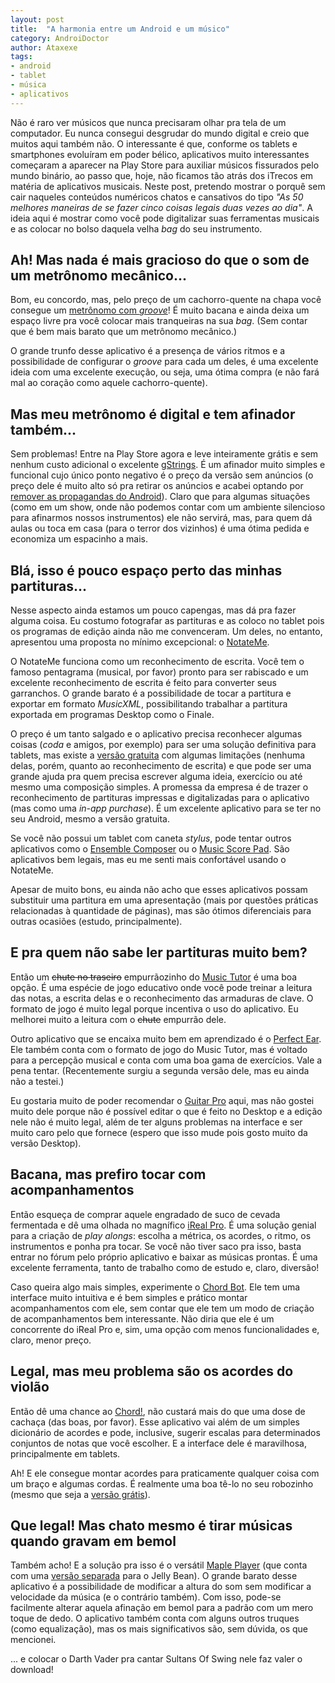 ```yaml
---
layout: post
title:  "A harmonia entre um Android e um músico"
category: AndroiDoctor
author: Ataxexe
tags:
- android
- tablet
- música
- aplicativos
---
```


Não é raro ver músicos que nunca precisaram olhar pra tela de um computador. Eu nunca consegui desgrudar do mundo digital e creio que muitos aqui também não. O interessante é que, conforme os tablets e smartphones evoluíram em poder bélico, aplicativos muito interessantes começaram a aparecer na Play Store para auxiliar músicos fissurados pelo mundo binário, ao passo que, hoje, não ficamos tão atrás dos iTrecos em matéria de aplicativos musicais. Neste post, pretendo mostrar o porquê sem cair naqueles conteúdos numéricos chatos e cansativos do tipo *"As 50 melhores maneiras de se fazer cinco coisas legais duas vezes ao dia"*. A ideia aqui é mostrar como você pode digitalizar suas ferramentas musicais e as colocar no bolso daquela velha *bag* do seu instrumento.

## Ah! Mas nada é mais gracioso do que o som de um metrônomo mecânico...

Bom, eu concordo, mas, pelo preço de um cachorro-quente na chapa você consegue um [metrônomo com *groove*][groove-metronome]! É muito bacana e ainda deixa um espaço livre pra você colocar mais tranqueiras na sua *bag*. (Sem contar que é bem mais barato que um metrônomo mecânico.)

O grande trunfo desse aplicativo é a presença de vários ritmos e a possibilidade de configurar o *groove* para cada um deles, é uma excelente ideia com uma excelente execução, ou seja, uma ótima compra (e não fará mal ao coração como aquele cachorro-quente).

## Mas meu metrônomo é digital e tem afinador também...

Sem problemas! Entre na Play Store agora e leve inteiramente grátis e sem nenhum custo adicional o excelente [gStrings][]. É um afinador muito simples e funcional cujo único ponto negativo é o preço da versão sem anúncios (o preço dele é muito alto só pra retirar os anúncios e acabei optando por [remover as propagandas do Android][post-propagandas]). Claro que para algumas situações (como em um show, onde não podemos contar com um ambiente silencioso para afinarmos nossos instrumentos) ele não servirá, mas, para quem dá aulas ou toca em casa (para o terror dos vizinhos) é uma ótima pedida e economiza um espacinho a mais.

## Blá, isso é pouco espaço perto das minhas partituras...

Nesse aspecto ainda estamos um pouco capengas, mas dá pra fazer alguma coisa. Eu costumo fotografar as partituras e as coloco no tablet pois os programas de edição ainda não me convenceram. Um deles, no entanto, apresentou uma proposta no mínimo excepcional: o [NotateMe][].

O NotateMe funciona como um reconhecimento de escrita. Você tem o famoso pentagrama (musical, por favor) pronto para ser rabiscado e um excelente reconhecimento de escrita é feito para converter seus garranchos. O grande barato é a possibilidade de tocar a partitura e exportar em formato *MusicXML*, possibilitando trabalhar a partitura exportada em programas Desktop como o Finale.

O preço é um tanto salgado e o aplicativo precisa reconhecer algumas coisas (*coda* e amigos, por exemplo) para ser uma solução definitiva para tablets, mas existe a [versão gratuita][notateme-now] com algumas limitações (nenhuma delas, porém, quanto ao reconhecimento de escrita) e que pode ser uma grande ajuda pra quem precisa escrever alguma ideia, exercício ou até mesmo uma composição simples. A promessa da empresa é de trazer o reconhecimento de partituras impressas e digitalizadas para o aplicativo (mas como uma *in-app purchase*). É um excelente aplicativo para se ter no seu Android, mesmo a versão gratuita.

Se você não possui um tablet com caneta *stylus*, pode tentar outros aplicativos como o [Ensemble Composer][ensemble-composer] ou o [Music Score Pad][music-score-pad]. São aplicativos bem legais, mas eu me senti mais confortável usando o NotateMe.

Apesar de muito bons, eu ainda não acho que esses aplicativos possam substituir uma partitura em uma apresentação (mais por questões práticas relacionadas à quantidade de páginas), mas são ótimos diferenciais para outras ocasiões (estudo, principalmente).

## E pra quem não sabe ler partituras muito bem?

Então um ~~chute no traseiro~~ empurrãozinho do [Music Tutor][music-tutor] é uma boa opção. É uma espécie de jogo educativo onde você pode treinar a leitura das notas, a escrita delas e o reconhecimento das armaduras de clave. O formato de jogo é muito legal porque incentiva o uso do aplicativo. Eu melhorei muito a leitura com o ~~chute~~ empurrão dele.

Outro aplicativo que se encaixa muito bem em aprendizado é o [Perfect Ear][perfect-ear]. Ele também conta com o formato de jogo do Music Tutor, mas é voltado para a percepção musical e conta com uma boa gama de exercícios. Vale a pena tentar. (Recentemente surgiu a segunda versão dele, mas eu ainda não a testei.)

Eu gostaria muito de poder recomendar o [Guitar Pro][guitar-pro] aqui, mas não gostei muito dele porque não é possível editar o que é feito no Desktop e a edição nele não é muito legal, além de ter alguns problemas na interface e ser muito caro pelo que fornece (espero que isso mude pois gosto muito da versão Desktop).

## Bacana, mas prefiro tocar com acompanhamentos

Então esqueça de comprar aquele engradado de suco de cevada fermentada e dê uma olhada no magnífico [iReal Pro][ireal-pro]. É uma solução genial para a criação de *play alongs*: escolha a métrica, os acordes, o ritmo, os instrumentos e ponha pra tocar. Se você não tiver saco pra isso, basta entrar no fórum pelo próprio aplicativo e baixar as músicas prontas. É uma excelente ferramenta, tanto de trabalho como de estudo e, claro, diversão!

Caso queira algo mais simples, experimente o [Chord Bot][chord-bot]. Ele tem uma interface muito intuitiva e é bem simples e prático montar acompanhamentos com ele, sem contar que ele tem um modo de criação de acompanhamentos bem interessante. Não diria que ele é um concorrente do iReal Pro e, sim, uma opção com menos funcionalidades e, claro, menor preço.

## Legal, mas meu problema são os acordes do violão

Então dê uma chance ao [Chord!][chord], não custará mais do que uma dose de cachaça (das boas, por favor). Esse aplicativo vai além de um simples dicionário de acordes e pode, inclusive, sugerir escalas para determinados conjuntos de notas que você escolher. E a interface dele é maravilhosa, principalmente em tablets.

Ah! E ele consegue montar acordes para praticamente qualquer coisa com um braço e algumas cordas. É realmente uma boa tê-lo no seu robozinho (mesmo que seja a [versão grátis][chord-free]).

## Que legal! Mas chato mesmo é tirar músicas quando gravam em bemol

Também acho! E a solução pra isso é o versátil [Maple Player][maple-player] (que conta com uma [versão separada][mapple-jb] para o Jelly Bean). O grande barato desse aplicativo é a possibilidade de modificar a altura do som sem modificar a velocidade da música (e o contrário também). Com isso, pode-se facilmente alterar aquela afinação em bemol para a padrão com um mero toque de dedo. O aplicativo também conta com alguns outros truques (como equalização), mas os mais significativos são, sem dúvida, os que mencionei.

... e colocar o Darth Vader pra cantar Sultans Of Swing nele faz valer o download!

[groove-metronome]: <https://play.google.com/store/apps/details?id=jeopeo.musiciansmetronome>
[gstrings]: <https://play.google.com/store/apps/details?id=org.cohortor.gstrings>
[notateme]: <https://play.google.com/store/apps/details?id=com.neuratron.notateme>
[notateme-now]: <https://play.google.com/store/apps/details?id=com.neuratron.notatemenow>
[ensemble-composer]: <https://play.google.com/store/apps/details?id=com.lotuz.musiccomposer>
[music-score-pad]: <https://play.google.com/store/apps/details?id=com.fmfmmusicapp.musicscorepad.free>
[music-tutor]: <https://play.google.com/store/apps/details?id=es.virtualcode.musictutor.sightread>
[perfect-ear]: <https://play.google.com/store/apps/details?id=ru.exaybachay.pear>
[ireal-pro]: <https://play.google.com/store/apps/details?id=com.massimobiolcati.irealb>
[chord-bot]: <https://play.google.com/store/apps/details?id=com.chordbot>
[chord]: <https://play.google.com/store/apps/details?id=com.rabugentom.chord>
[chord-free]: <https://play.google.com/store/apps/details?id=com.rabugentom.chordfree>
[maple-player]: <https://play.google.com/store/apps/details?id=com.sqr5.android.audioplayer>
[mapple-jb]: <https://play.google.com/store/apps/details?id=com.sqr5.android.player_jb>
[post-propagandas]: <{% post propagandas %}>
[guitar-pro]: <https://play.google.com/store/apps/details?id=com.arobasmusic.guitarpro>